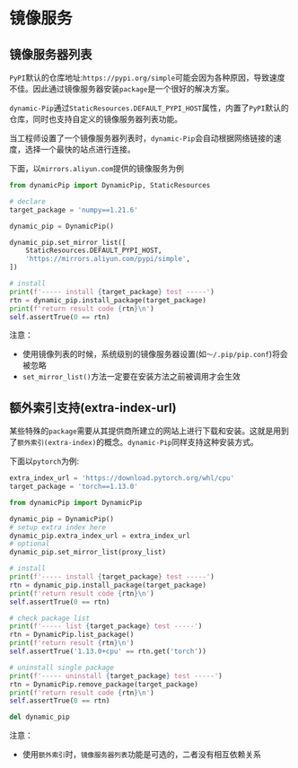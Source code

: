 # 镜像服务

## 镜像服务器列表
`PyPI`默认的仓库地址:`https://pypi.org/simple`可能会因为各种原因，导致速度不佳。因此通过镜像服务器安装`package`是一个很好的解决方案。

`dynamic-Pip`通过`StaticResources.DEFAULT_PYPI_HOST`属性，内置了`PyPI`默认的仓库，同时也支持自定义的镜像服务器列表功能。

当工程师设置了一个镜像服务器列表时，`dynamic-Pip`会自动根据网络链接的速度，选择一个最快的站点进行连接。

下面，以`mirrors.aliyun.com`提供的镜像服务为例
```python
from dynamicPip import DynamicPip, StaticResources

# declare
target_package = 'numpy==1.21.6'

dynamic_pip = DynamicPip()

dynamic_pip.set_mirror_list([
    StaticResources.DEFAULT_PYPI_HOST,
    'https://mirrors.aliyun.com/pypi/simple',
])

# install
print(f'----- install {target_package} test -----')
rtn = dynamic_pip.install_package(target_package)
print(f'return result code {rtn}\n')
self.assertTrue(0 == rtn)
```

注意：
- 使用镜像列表的时候，系统级别的镜像服务器设置(如`～/.pip/pip.conf`)将会被忽略
- `set_mirror_list()`方法一定要在安装方法之前被调用才会生效

## 额外索引支持(extra-index-url)

某些特殊的`package`需要从其提供商所建立的网站上进行下载和安装。这就是用到了`额外索引(extra-index)`的概念。`dynamic-Pip`同样支持这种安装方式。

下面以`pytorch`为例:
```python
extra_index_url = 'https://download.pytorch.org/whl/cpu'
target_package = 'torch==1.13.0'

from dynamicPip import DynamicPip

dynamic_pip = DynamicPip()
# setup extra index here
dynamic_pip.extra_index_url = extra_index_url
# optional
dynamic_pip.set_mirror_list(proxy_list)

# install
print(f'----- install {target_package} test -----')
rtn = dynamic_pip.install_package(target_package)
print(f'return result code {rtn}\n')
self.assertTrue(0 == rtn)

# check package list
print(f'----- list {target_package} test -----')
rtn = DynamicPip.list_package()
print(f'return result {rtn}\n')
self.assertTrue('1.13.0+cpu' == rtn.get('torch'))

# uninstall single package
print(f'----- uninstall {target_package} test -----')
rtn = DynamicPip.remove_package(target_package)
print(f'return result code {rtn}\n')
self.assertTrue(0 == rtn)

del dynamic_pip
```

注意：
- 使用`额外索引`时，`镜像服务器列表`功能是可选的，二者没有相互依赖关系
